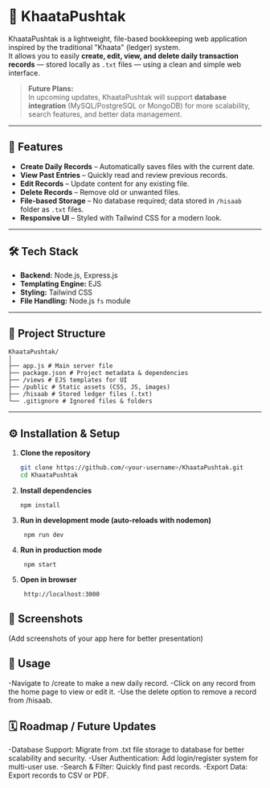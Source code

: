 # 📒 KhaataPushtak

KhaataPushtak is a lightweight, file-based bookkeeping web application inspired by the traditional "Khaata" (ledger) system.  
It allows you to easily **create, edit, view, and delete daily transaction records** — stored locally as `.txt` files — using a clean and simple web interface.

> **Future Plans:**  
> In upcoming updates, KhaataPushtak will support **database integration** (MySQL/PostgreSQL or MongoDB) for more scalability, search features, and better data management.

---

## 🚀 Features
- **Create Daily Records** – Automatically saves files with the current date.
- **View Past Entries** – Quickly read and review previous records.
- **Edit Records** – Update content for any existing file.
- **Delete Records** – Remove old or unwanted files.
- **File-based Storage** – No database required; data stored in `/hisaab` folder as `.txt` files.
- **Responsive UI** – Styled with Tailwind CSS for a modern look.

---

## 🛠️ Tech Stack
- **Backend:** Node.js, Express.js
- **Templating Engine:** EJS
- **Styling:** Tailwind CSS
- **File Handling:** Node.js `fs` module

---

## 📂 Project Structure
```
KhaataPushtak/
│
├── app.js # Main server file
├── package.json # Project metadata & dependencies
├── /views # EJS templates for UI
├── /public # Static assets (CSS, JS, images)
├── /hisaab # Stored ledger files (.txt)
└── .gitignore # Ignored files & folders
```


---

## ⚙️ Installation & Setup

1. **Clone the repository**
   ```bash
   git clone https://github.com/<your-username>/KhaataPushtak.git
   cd KhaataPushtak
   ```
2. **Install dependencies**
   ```
   npm install
   ```

3. **Run in development mode (auto-reloads with nodemon)**
   ```
    npm run dev
   ```
4. **Run in production mode**
   ```
    npm start
   ```
5. **Open in browser**
   ```
    http://localhost:3000
   ```

## 📸 Screenshots
(Add screenshots of your app here for better presentation)

## 📝 Usage
-Navigate to /create to make a new daily record.
-Click on any record from the home page to view or edit it.
-Use the delete option to remove a record from /hisaab.

## 🗓️ Roadmap / Future Updates
-Database Support: Migrate from .txt file storage to database for better scalability and security.
-User Authentication: Add login/register system for multi-user use.
-Search & Filter: Quickly find past records.
-Export Data: Export records to CSV or PDF.


